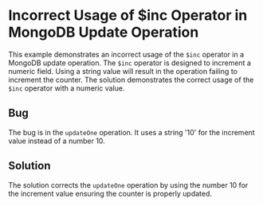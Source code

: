 # Incorrect Usage of $inc Operator in MongoDB Update Operation
This example demonstrates an incorrect usage of the `$inc` operator in a MongoDB update operation.  The `$inc` operator is designed to increment a numeric field. Using a string value will result in the operation failing to increment the counter.  The solution demonstrates the correct usage of the `$inc` operator with a numeric value.

## Bug
The bug is in the `updateOne` operation.  It uses a string '10' for the increment value instead of a number 10. 

## Solution
The solution corrects the `updateOne` operation by using the number 10 for the increment value ensuring the counter is properly updated.